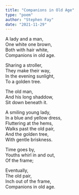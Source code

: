```yaml
---
title: "Companions in Old Age"
type: "poem"
author: "Stephen Fay"
date: "2021-11-29"
---
```


<poem>A lady and a man,<br/>
One white one brown,<br/>
Both with hair white,<br/>
Companions in old age. </poem><br/>

<poem>Sharing a stroller,<br/>
They make their way,<br/>
In the evening sunlight,<br/>
To a golden tree.</poem><br/>

<poem>The old man,<br/>
And his long shaddow,<br/>
Sit down beneath it. </poem><br/>

<poem>A smiling young lady,<br/>
In a blue and yellow dress, <br/>
Fluttering at the hems,<br/>
Walks past the old pair,<br/>
And the golden tree,<br/>
With gentle briskness.</poem><br/>

<poem>Time goes by,<br/>
Youths whirl in and out,<br/>
Of the frame;</poem><br/>

<poem>Eventually,<br/>
The old pair,<br/>
Inch out of the frame,<br/>
Companions in old age.</poem> <br/><br/><br/><br/><br/><br/><br/><br/>



